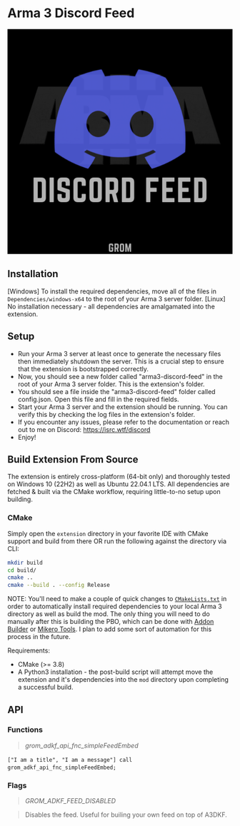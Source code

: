 # Arma 3 Discord Feed

![](https://github.com/a3r0id/arma3-discord-feed/blob/main/logo.png?raw=true)

## Installation
[Windows] To install the required dependencies, move all of the files in `Dependencies/windows-x64` to the root of your Arma 3 server folder.
[Linux] No installation necessary - all dependencies are amalgamated into the extension.

## Setup
- Run your Arma 3 server at least once to generate the necessary files then immediately shutdown the server. This is a crucial step to ensure that the extension is bootstrapped correctly.
- Now, you should see a new folder called "arma3-discord-feed" in the root of your Arma 3 server folder. This is the extension's folder.
- You should see a file inside the "arma3-discord-feed" folder called config.json. Open this file and fill in the required fields.
- Start your Arma 3 server and the extension should be running. You can verify this by checking the log files in the extension's folder.
- If you encounter any issues, please refer to the documentation or reach out to me on Discord: https://isrc.wtf/discord
- Enjoy!

## Build Extension From Source
The extension is entirely cross-platform (64-bit only) and thoroughly tested on Windows 10 (22H2) as well as Ubuntu 22.04.1 LTS.
All dependencies are fetched & built via the CMake workflow, requiring little-to-no setup upon building.

### CMake
Simply open the `extension` directory in your favorite IDE with CMake support and build from there OR run the following against the directory via CLI:

```bash
mkdir build
cd build/
cmake ..
cmake --build . --config Release
```

NOTE: You'll need to make a couple of quick changes to [`CMakeLists.txt`](https://github.com/a3r0id/arma3-discord-feed/blob/main/extension/CMakeLists.txt) in order to automatically install required dependencies to your local Arma 3
directory as well as build the mod. The only thing you will need to do manually after this is building the PBO, which can be done with [Addon Builder](https://community.bistudio.com/wiki/Addon_Builder) or [Mikero Tools](https://community.bistudio.com/wiki/Mikero_Tools). I plan to add some sort of automation for this process in the future.

Requirements:
- CMake (>= 3.8)
- A Python3 installation - the post-build script will attempt move the extension and it's dependencies into the `mod` directory upon completing a successful build.

## API

### Functions
> *grom_adkf_api_fnc_simpleFeedEmbed*

`["I am a title", "I am a message"] call grom_adkf_api_fnc_simpleFeedEmbed;`

### Flags
> *GROM_ADKF_FEED_DISABLED*

> Disables the feed. Useful for builing your own feed on top of A3DKF.

